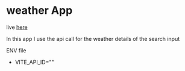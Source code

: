 # weather App

live [here](https://weather-api-app-10200.netlify.app/)

In this app I use the api call for the weather details of the search input

ENV file
- VITE_API_ID=""
